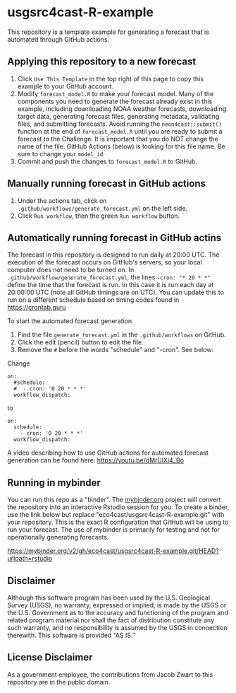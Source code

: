 # usgsrc4cast-R-example

This repository is a template example for generating a forecast that is automated through GitHub actions.

## Applying this repository to a new forecast

1) Click `Use This Template` in the top right of this page to copy this example to your GitHub account.
2) Modify `forecast_model.R` to make your forecast model. Many of the components you need to generate the forecast already exist in this example, including downloading NOAA weather forecasts, downloading target data, generating forecast files, generating metadata, validating files, and submitting forecasts. Avoid running the `neon4cast::submit()` function at the end of `forecast_model.R` until you are ready to submit a forecast to the Challenge.  It is important that you do NOT change the name of the file.  GitHub Actions (below) is looking for this file name. Be sure to change your `model_id`
3) Commit and push the changes to `forecast_model.R` to GitHub. 

## Manually running forecast in GitHub actions

1) Under the actions tab, click on `.github/workflows/generate_forecast.yml` on the left side.
2) Click `Run workflow`, then the green `Run workflow` button. 

## Automatically running forecast in GitHub actins

The forecast in this repository is designed to run daily at 20:00 UTC.  The execution of the forecast occurs on GitHub's servers, so your local computer does not need to be turned on. In `.github/workflow/generate_forecast.yml`, the lines `-cron: "* 20 * *"` define the time that the forecast is run. In this case it is run each day at 20:00:00 UTC (note all GitHub timings are on UTC). You can update this to run on a different schedule based on timing codes found in https://crontab.guru

To start the automated forecast generation
1) Find the file `generate_forecast.yml` in the `.github/workflows` on GitHub.
2) Click the edit (pencil) button to edit the file.
3) Remove the `#` before the words "schedule" and "-cron".  See below:

Change

```
on:
  #schedule:
  #  - cron: '0 20 * * *'
  workflow_dispatch:
```
to
```
on:
  schedule:
    - cron: '0 20 * * *'
  workflow_dispatch:
```

A video describing how to use GitHub actions for automated forecast generation can be found here: https://youtu.be/dMrUlXi4_Bo

## Running in mybinder

You can run this repo as a "binder".  The [mybinder.org](https://mybinder.org) project will convert the repository into an interactive Rstudio session for you. To create a binder, use the link below but replace "eco4cast/usgsrc4cast-R-example.git" with your repository. This is the exact R configuration that GitHub will be using to run your forecast.  The use of mybinder is primarily for testing and not for operationally generating forecasts. 

https://mybinder.org/v2/gh/eco4cast/usgsrc4cast-R-example.git/HEAD?urlpath=rstudio

## Disclaimer
Although this software program has been used by the U.S. Geological Survey (USGS), no warranty, expressed or implied, is made by the USGS or the U.S. Government as to the accuracy and functioning of the program and related program material nor shall the fact of distribution constitute any such warranty, and no responsibility is assumed by the USGS in connection therewith.
This software is provided “AS IS.”

## License Disclaimer 
As a government employee, the contributions from Jacob Zwart to this repository are in the public domain. 

